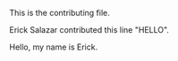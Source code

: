This is the contributing file.

Erick Salazar contributed this line "HELLO".

Hello, my name is Erick.
